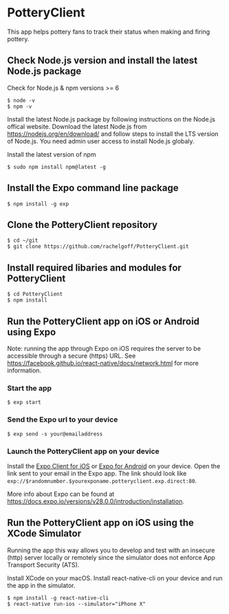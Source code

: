 # PotteryClient
This app helps pottery fans to track their status when making and firing pottery.

## Check Node.js version and install the latest Node.js package
Check for Node.js & npm versions >= 6
```
$ node -v
$ npm -v
```

Install the latest Node.js package by following instructions on the Node.js offical website. Download the latest Node.js from https://nodejs.org/en/download/ and follow steps to install the LTS version of Node.js. You need admin user access to install Node.js globaly.

Install the latest version of npm
```
$ sudo npm install npm@latest -g
```

## Install the Expo command line package
```
$ npm install -g exp
```

## Clone the PotteryClient repository
```
$ cd ~/git
$ git clone https://github.com/rachelgoff/PotteryClient.git
```

## Install required libaries and modules for PotteryClient
```
$ cd PotteryClient
$ npm install
```

## Run the PotteryClient app on iOS or Android using Expo
Note: running the app through Expo on iOS requires the server to be accessible through a secure (https) URL. See https://facebook.github.io/react-native/docs/network.html for more information.

### Start the app
```
$ exp start
```

### Send the Expo url to your device
```
$ exp send -s your@emailaddress
```

### Launch the PotteryClient app on your device
Install the [Expo Client for iOS](https://itunes.apple.com/us/app/expo-client/id982107779?mt=8) or [Expo for Android](https://play.google.com/store/apps/details?id=host.exp.exponent&hl=en_US) on your device. Open the link sent to your email in the Expo app. The link should look like ```exp://$randomnumber.$yourexponame.potteryclient.exp.direct:80```.

More info about Expo can be found at https://docs.expo.io/versions/v28.0.0/introduction/installation.

## Run the PotteryClient app on iOS using the XCode Simulator
Running the app this way allows you to develop and test with an insecure (http) server locally or remotely since the simulator does not enforce App Transport Security (ATS).

Install XCode on your macOS. Install react-native-cli on your device and run the app in the simulator.
```
$ npm install -g react-native-cli
$ react-native run-ios --simulator="iPhone X"
```
